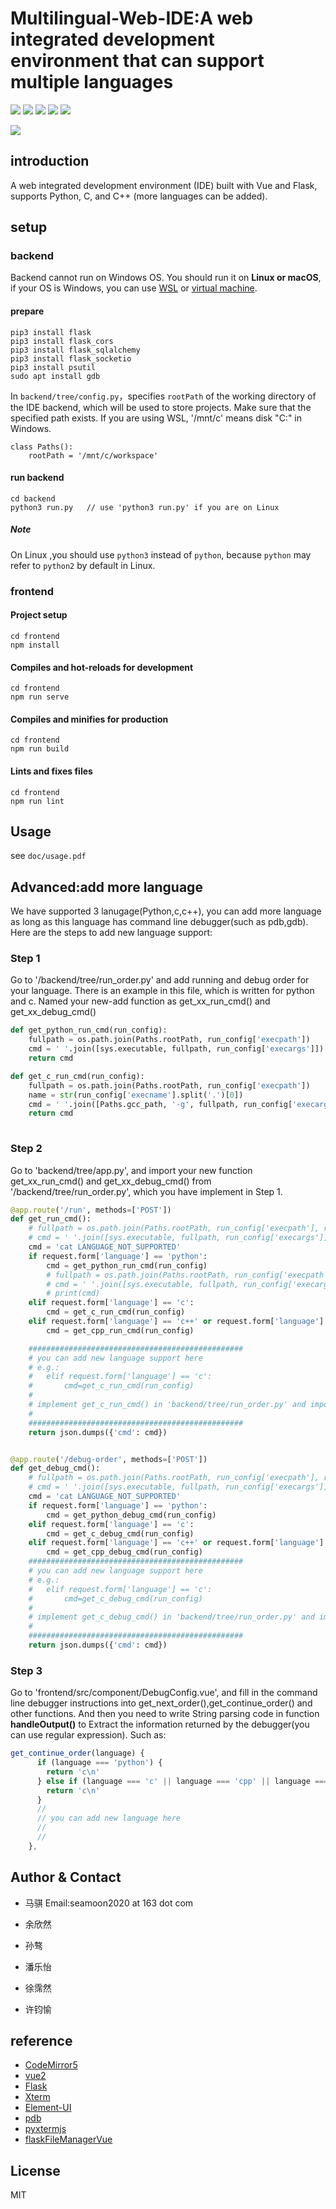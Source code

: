 # Multilingual-Web-IDE:A web integrated development environment that can support multiple languages

<img src="https://img.shields.io/badge/Vue-^2.6.14-blue.svg"> <img src="https://img.shields.io/badge/Flask-2.2.2-blue"> <img src="https://img.shields.io/badge/CodeMirror-5.65-blue"> <img src="https://img.shields.io/badge/xterm-^4.19.0-blue"> <img src="https://img.shields.io/badge/element_ui-^2.15.9-blue">


<img src="https://img.shields.io/badge/license-MIT-green">

## introduction
A web integrated development environment (IDE) built with Vue and Flask, supports Python, C, and C++ (more languages can be added).

## setup
### backend
Backend cannot run on Windows OS. You should run it on **Linux or macOS**, if your OS is Windows, you can use [WSL](https://docs.microsoft.com/en-us/windows/wsl/about) or [virtual machine](https://www.vmware.com/).

#### prepare

```
pip3 install flask
pip3 install flask_cors
pip3 install flask_sqlalchemy
pip3 install flask_socketio
pip3 install psutil
sudo apt install gdb
```

In `backend/tree/config.py`，specifies `rootPath` of the working directory of the IDE backend, which will be used to store projects. Make sure that the specified path exists.
If you are using WSL, '/mnt/c' means disk "C:" in Windows.
```
class Paths():
    rootPath = '/mnt/c/workspace'
```

#### run backend

```
cd backend
python3 run.py   // use 'python3 run.py' if you are on Linux
```

##### Note

On Linux ,you should use `python3` instead of `python`, because `python` may refer to `python2` by default in Linux.

### frontend
#### Project setup
```
cd frontend
npm install
```

#### Compiles and hot-reloads for development
```
cd frontend
npm run serve
```

#### Compiles and minifies for production
```
cd frontend
npm run build
```

#### Lints and fixes files
```
cd frontend
npm run lint
```

## Usage

see `doc/usage.pdf`

## Advanced:add more language

We have supported 3 lanugage(Python,c,c++), you can add more language as long as this language has command line debugger(such as pdb,gdb). Here are the steps to add new language support:

### Step 1

Go to '/backend/tree/run_order.py' and add running and debug order for your language. There is an example in this file, which is written for python and c. Named your new-add function as get_xx_run_cmd() and get_xx_debug_cmd()
```python
def get_python_run_cmd(run_config):
    fullpath = os.path.join(Paths.rootPath, run_config['execpath'])
    cmd = ' '.join([sys.executable, fullpath, run_config['execargs']]) + '\n'
    return cmd

def get_c_run_cmd(run_config):
    fullpath = os.path.join(Paths.rootPath, run_config['execpath'])
    name = str(run_config['execname'].split('.')[0])
    cmd = ' '.join([Paths.gcc_path, '-g', fullpath, run_config['execargs'], '-o', name]) + '\n' + './{}'.format(name) + '\n'
    return cmd
    
```
### Step 2

Go to 'backend/tree/app.py', and import your new function get_xx_run_cmd() and get_xx_debug_cmd() from '/backend/tree/run_order.py', which you have implement in Step 1.

```python
@app.route('/run', methods=['POST'])
def get_run_cmd():
    # fullpath = os.path.join(Paths.rootPath, run_config['execpath'], run_config['execname'])
    # cmd = ' '.join([sys.executable, fullpath, run_config['execargs']])
    cmd = 'cat LANGUAGE_NOT_SUPPORTED'
    if request.form['language'] == 'python':
        cmd = get_python_run_cmd(run_config)
        # fullpath = os.path.join(Paths.rootPath, run_config['execpath'])
        # cmd = ' '.join([sys.executable, fullpath, run_config['execargs']])+'\n'
        # print(cmd)
    elif request.form['language'] == 'c':
        cmd = get_c_run_cmd(run_config)
    elif request.form['language'] == 'c++' or request.form['language'] == 'cpp':
        cmd = get_cpp_run_cmd(run_config)

    ################################################
    # you can add new language support here
    # e.g.:
    #   elif request.form['language'] == 'c':
    #       cmd=get_c_run_cmd(run_config)
    #
    # implement get_c_run_cmd() in 'backend/tree/run_order.py' and import it into this file.
    #
    ################################################
    return json.dumps({'cmd': cmd})


@app.route('/debug-order', methods=['POST'])
def get_debug_cmd():
    # fullpath = os.path.join(Paths.rootPath, run_config['execpath'], run_config['execname'])
    # cmd = ' '.join([sys.executable, fullpath, run_config['execargs']])
    cmd = 'cat LANGUAGE_NOT_SUPPORTED'
    if request.form['language'] == 'python':
        cmd = get_python_debug_cmd(run_config)
    elif request.form['language'] == 'c':
        cmd = get_c_debug_cmd(run_config)
    elif request.form['language'] == 'c++' or request.form['language'] == 'cpp':
        cmd = get_cpp_debug_cmd(run_config)
    ################################################
    # you can add new language support here
    # e.g.:
    #   elif request.form['language'] == 'c':
    #       cmd=get_c_debug_cmd(run_config)
    #
    # implement get_c_debug_cmd() in 'backend/tree/run_order.py' and import it into this file.
    #
    ################################################
    return json.dumps({'cmd': cmd})

```

### Step 3

Go to 'frontend/src/component/DebugConfig.vue', and fill in the command line debugger instructions into get_next_order(),get_continue_order() and other functions. And then you need to write String parsing code in function **handleOutput()** to Extract the information returned by the debugger(you can use regular expression).
Such as:

```javascript
get_continue_order(language) {
      if (language === 'python') {
        return 'c\n'
      } else if (language === 'c' || language === 'cpp' || language === 'c++') {
        return 'c\n'
      }
      // 
      // you can add new language here
      //
      //
    },
```

## Author & Contact

+ 马骐 Email:<span>seamoon2020 at 163 dot com</span>

+ 余欣然
+ 孙骜
+ 潘乐怡
+ 徐霈然
+ 许钧愉


## reference
+ [CodeMirror5](https://codemirror.net/5/)
+ [vue2](https://v2.vuejs.org/)
+ [Flask](https://pypi.org/project/Flask/)
+ [Xterm](https://xtermjs.org/)
+ [Element-UI](https://www.npmjs.com/package/element-ui)
+ [pdb](https://docs.python.org/3/library/pdb.html)
+ [pyxtermjs](https://github.com/cs01/pyxtermjs)
+ [flaskFileManagerVue](https://github.com/flaskFileManagerVue)


## License
MIT
